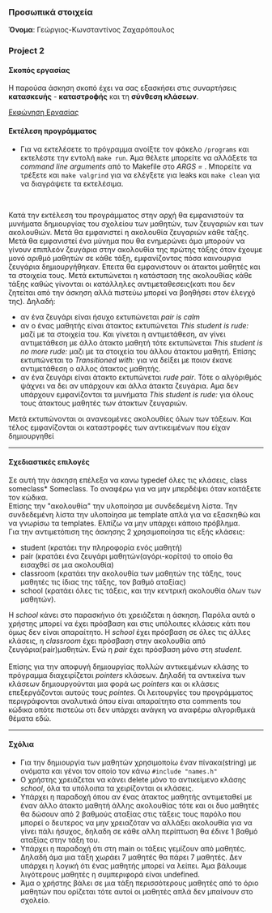 ### Προσωπικά στοιχεία

__Όνομα__: Γεώργιος-Κωνσταντίνος Ζαχαρόπουλος

### Project 2

#### Σκοπός εργασίας
Η παρούσα άσκηση σκοπό έχει να σας εξασκήσει στις συναρτήσεις **κατασκευής** - **καταστροϕής** και τη **σύνθεση κλάσεων**.

[Εκφώνηση Εργασίας](https://github.com/KonstantinosZach/ObjectOrientedProgramming/blob/main/Project-2/OOPassgn1_2021_part2.pdf)

#### Εκτέλεση προγράμματος
* Για να εκτελέσετε το πρόγραμμα ανοίξτε τον φάκελο `/programs` και εκτελέστε την εντολή `make run`. Άμα θέλετε μπορείτε να αλλάξετε τα *command line arguments* από το Makefile στο *ARGS =* . Μπορείτε να τρέξετε και `make valgrind` για να ελέγξετε για leaks και `make clean` για να διαγράψετε τα εκτελέσιμα.
<br/>

Κατά την εκτέλεση του προγράμματος στην αρχή θα εμφανιστούν τα μυνήματα δημιουργίας του σχολείου των μαθητών, των ζευγαριών και των ακολουθιών. Μετά θα εμφανιστεί η ακολουθία ζευγαριών κάθε τάξης. Μετά θα εμφανιστεί ένα μύνημα που θα ενημερώνει άμα μπορούν να γίνουν επιπλεόν ζευγάρια στην ακολουθία της πρώτης τάξης όταν έχουμε μονό αριθμό μαθητών σε κάθε τάξη, εμφανίζοντας πόσα καινουργια ζευγάρια δημιουργήθηκαν. Επειτα θα εμφανιστουν οι άτακτοι μαθητές και τα στοιχεία τους. Μετά εκτυπώνεται η κατάσταση της ακολουθίας κάθε τάξης καθώς γίνονται οι κατάλληλες αντιμεταθεσεις(κατι που δεν ζητείται από την άσκηση αλλά πιστεύω μπορεί να βοηθήσει στον έλεγχό της). Δηλαδή:
* αν ένα ζευγάρι είναι ήσυχο εκτυπώνεται *pair is calm*
* αν ο ένας μαθητής είναι άτακτος εκτυπώνεται *This student is rude:* μαζί με τα στοιχεία του. Και γίνεται η αντιμετάθεση, αν γίνει αντιμετάθεση με άλλο άτακτο μαθητή τότε εκτυπώνεται *This student is no more rude:* μαζι με τα στοιχεία του άλλου άτακτου μαθητή. Επίσης εκτυπώνεται το *Transitioned with:* για να δείξει με ποιον έκανε αντιμετάθεση ο αλλος άτακτος μαθητής.
* αν ένα ζευγάρι είναι άτακτο εκτυπώνεται *rude pair*. Τότε ο αλγόριθμός ψάχνει να δει αν υπάρχουν και άλλα άτακτα ζευγάρια. Αμα δεν υπάρχουν εμφανίζονται τα μυνήματα *This student is rude:* για όλους τους άτακτους μαθητές των άτακτων ζευγαριών.

Μετά εκτυπώνονται οι ανανεομένες ακολουθίες όλων των τάξεων.
Και τέλος εμφανίζονται οι καταστροφές των αντικειμένων που είχαν δημιουργηθεί
___

#### Σχεδιαστικές επιλογές
Σε αυτή την άσκηση επέλεξα να κανω typedef όλες τις κλάσεις, class someclass* Someclass. Το αναφέρω για να μην μπερδέψει όταν κοιτάξετε τον κώδικα.
<br/>
Επίσης την "ακολουθία" την υλοποίησα με συνδεδεμένη λίστα. Την συνδεδεμένη λίστα την υλοποίησα με template απλά για να εξασκηθώ και να γνωρίσω τα templates. Ελπίζω να μην υπάρχει κάποιο πρόβλημα.
<br/>
Για την αντιμετόπιση της άσκησης 2 χρησιμοποίησα τις εξής κλάσεις:
* student (κρατάει την πληροφορία ενός μαθητή)
* pair (κρατάει ένα ζευγάρι μαθητών(αγόρι-κορίτσι) το οποίο θα εισαχθεί σε μια ακολουθία)
* classroom (κρατάει την ακολουθία των μαθητών της τάξης, τους μαθητές τις ίδιας της τάξης, τον βαθμό αταξίας)
* school (κρατάει όλες τις τάξεις, και την κεντρική ακολουθία όλων των μαθητών).

Η *school* κάνει στο παρασκήνιο ότι χρειάζεται η άσκηση. Παρόλα αυτά ο χρήστης μπορεί να έχει πρόσβαση και στις υπόλοιπες κλάσεις κάτι που όμως δεν είναι απαραίτητο. Η *school* έχει πρόσβαση σε όλες τις άλλες κλάσεις, η *classroom* έχει πρόσβαση στην ακολουθία από ζευγάρια(pair)μαθητών. Ενώ η *pair* έχει πρόσβαση μόνο στη *student*.
<br/>
<br/>
Επίσης για την αποφυγή δημιουργίας πολλών αντικειμένων κλάσης το πρόγραμμα διαχειρίζεται *pointers* κλάσεων. Δηλαδή τα αντικείνα των κλάσεων δημιουργούνται μια φορά ως *pointers* και οι κλάσεις επεξεργάζονται αυτούς τους *pointes*. Οι λειτουργίες του προγράμματος περιγράφονται αναλυτικά όπου είναι απαραίτητο στα comments του κώδικα οπότε πιστεύω οτι δεν υπάρχει ανάγκη να αναφέρω αλγοριθμικά θέματα εδώ.
___

#### Σχόλια
* Για την δημιουργία των μαθητών χρησιμοποίω έναν πίνακα(string) με ονόματα και γένοι τον οποίο τον κάνω `#include "names.h"`
* O χρήστης χρειάζεται να κάνει delete μόνο το αντικείμενο κλάσης *school*, όλα τα υπόλοιπα τα χειρίζονται οι κλάσεις.
* Υπάρχει η παραδοχή όπου αν ένας άτακτος μαθητής αντιμεταθεί με έναν άλλο άτακτο μαθητή άλλης ακολουθίας τότε και οι δυο μαθητές θα δώσουν από 2 βαθμούς αταξίας στις τάξεις τους παρόλο που μπορεί ο δευτερος να μην χρειαζόταν να αλλάξει ακολουθία για να γίνει πάλι ήσυχος, δηλαδη σε κάθε αλλη περίπτωση θα έδινε 1 βαθμό αταξίας στην τάξη του.
* Yπάρχει η παραδοχή ότι στη main οι τάξεις γεμίζουν από μαθητές. Δηλαδή άμα μια τάξη χωράει 7 μαθητές θα πάρει 7 μαθητές. Δεν υπάρχει η λογική ότι ένας μαθητής μπορεί να λείπει. Άμα βάλουμε λιγότερους μαθητές η συμπεριφορά είναι undefined.
* Άμα ο χρήστης βάλει σε μια τάξη περισσότερους μαθητές από το όριο μαθητών που ορίζεται τότε αυτοί οι μαθητές απλά δεν μπαίνουν στο σχολείο.
